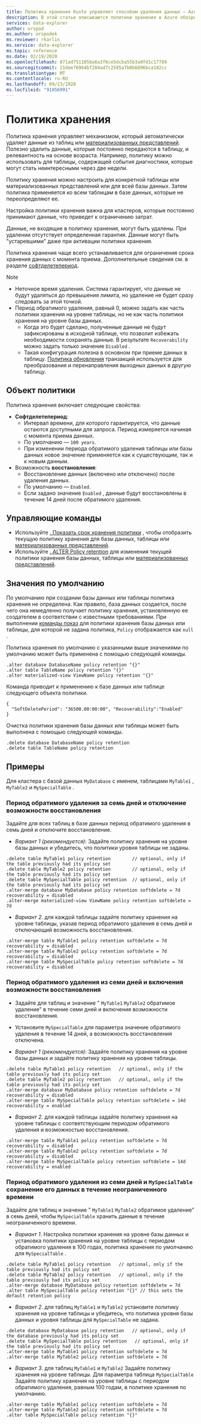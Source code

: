 ```yaml
---
title: Политика хранения Kusto управляет способом удаления данных — Azure обозреватель данных
description: В этой статье описываются политики хранения в Azure обозреватель данных.
services: data-explorer
author: orspod
ms.author: orspodek
ms.reviewer: rkarlin
ms.service: data-explorer
ms.topic: reference
ms.date: 02/19/2020
ms.openlocfilehash: 871ad751105ba6a3f6ce5dcba55b3a0fd1c17789
ms.sourcegitcommit: 21dee76964bf284ad7c2505a7b0b6896bca182cc
ms.translationtype: MT
ms.contentlocale: ru-RU
ms.lasthandoff: 09/23/2020
ms.locfileid: "91056991"
---
```

# <a name="retention-policy"></a>Политика хранения

Политика хранения управляет механизмом, который автоматически удаляет данные из таблиц или [материализованных представлений](materialized-views/materialized-view-overview.md). Полезно удалить данные, которые постоянно передаются в таблицу, и релевантность на основе возраста. Например, политику можно использовать для таблицы, содержащей события диагностики, которые могут стать неинтересными через две недели.

Политику хранения можно настроить для конкретной таблицы или материализованных представлений или для всей базы данных. Затем политика применяется ко всем таблицам в базе данных, которые не переопределяют ее.

Настройка политики хранения важна для кластеров, которые постоянно принимают данные, что приведет к ограничению затрат.

Данные, не входящие в политику хранения, могут быть удалены. При удалении отсутствует определенная гарантия. Данные могут быть "устаревшими" даже при активации политики хранения.

Политика хранения чаще всего устанавливается для ограничения срока хранения данных с момента приема. Дополнительные сведения см. в разделе [софтделетепериод](#the-policy-object).

> [!NOTE]
> * Неточное время удаления. Система гарантирует, что данные не будут удаляться до превышения лимита, но удаление не будет сразу следовать за этой точкой.
> * Период обратимого удаления, равный 0, можно задать как часть политики хранения на уровне таблицы, но не как часть политики хранения на уровне базы данных.
>   * Когда это будет сделано, полученные данные не будут зафиксированы в исходной таблице, что позволит избежать необходимости сохранять данные. В результате `Recoverability` можно задать только значение `Disabled` .
>   * Такая конфигурация полезна в основном при приеме данных в таблицу.
> [Политика обновления](updatepolicy.md) транзакций используется для преобразования и перенаправления выходных данных в другую таблицу.

## <a name="the-policy-object"></a>Объект политики

Политика хранения включает следующие свойства:

* **Софтделетепериод**:
    * Интервал времени, для которого гарантируется, что данные остаются доступными для запроса. Период измеряется начиная с момента приема данных.
    * По умолчанию — `100 years`.
    * При изменении периода обратимого удаления таблицы или базы данных новое значение применяется как к существующим, так и к новым данным.
* Возможность **восстановления**:
    * Восстановление данных (включено или отключено) после удаления данных.
    * По умолчанию — `Enabled`.
    * Если задано значение `Enabled` , данные будут восстановлены в течение 14 дней после обратимого удаления.

## <a name="control-commands"></a>Управляющие команды

* Используйте [. Показать срок хранения политики](../management/retention-policy.md) , чтобы отобразить текущую политику хранения для базы данных, таблицы или [материализованных представлений](materialized-views/materialized-view-overview.md).
* Используйте [. ALTER Policy retention](../management/retention-policy.md) для изменения текущей политики хранения базы данных, таблицы или [материализованных представлений](materialized-views/materialized-view-overview.md).

## <a name="defaults"></a>Значения по умолчанию

По умолчанию при создании базы данных или таблицы политика хранения не определена. Как правило, база данных создается, после чего она немедленно получает политику хранения, установленную ее создателем в соответствии с известными требованиями.
При выполнении [команды показ](../management/retention-policy.md) для политики хранения базы данных или таблицы, для которой не задана политика, `Policy` отображается как `null` .

Политика хранения по умолчанию с указанными выше значениями по умолчанию может быть применена с помощью следующей команды.

```kusto
.alter database DatabaseName policy retention "{}"
.alter table TableName policy retention "{}"
.alter materialized-view ViewName policy retention "{}"
```

Команда приводит к применению к базе данных или таблице следующего объекта политики.

```kusto
{
  "SoftDeletePeriod": "36500.00:00:00", "Recoverability":"Enabled"
}
```

Очистка политики хранения базы данных или таблицы может быть выполнена с помощью следующей команды.

```kusto
.delete database DatabaseName policy retention
.delete table TableName policy retention
```

## <a name="examples"></a>Примеры

Для кластера с базой данных `MyDatabase` с именем, таблицами `MyTable1` , `MyTable2` и `MySpecialTable` .

### <a name="soft-delete-period-of-seven-days-and-recoverability-disabled"></a>Период обратимого удаления за семь дней и отключение возможности восстановления

Задайте для всех таблиц в базе данных период обратимого удаления в семь дней и отключите восстановление.

* *Вариант 1 (рекомендуется)*: Задайте политику хранения на уровне базы данных и убедитесь, что политики уровня таблицы не заданы.

```kusto
.delete table MyTable1 policy retention        // optional, only if the table previously had its policy set
.delete table MyTable2 policy retention        // optional, only if the table previously had its policy set
.delete table MySpecialTable policy retention  // optional, only if the table previously had its policy set
.alter-merge database MyDatabase policy retention softdelete = 7d recoverability = disabled
.alter-merge materialized-view ViewName policy retention softdelete = 7d 
```

* *Вариант 2*. для каждой таблицы задайте политику хранения на уровне таблицы, указав период обратимого удаления в семь дней и отключающий возможность восстановления.

```kusto
.alter-merge table MyTable1 policy retention softdelete = 7d recoverability = disabled
.alter-merge table MyTable2 policy retention softdelete = 7d recoverability = disabled
.alter-merge table MySpecialTable policy retention softdelete = 7d recoverability = disabled
```

### <a name="soft-delete-period-of-seven-days-and-recoverability-enabled"></a>Период обратимого удаления из семи дней и включения возможности восстановления

* Задайте для таблиц и значение " `MyTable1` `MyTable2` обратимое удаление" в течение семи дней и включения возможности восстановления.
* Установите `MySpecialTable` для параметра значение обратимого удаления в течение 14 дней, а возможность восстановления отключена.

* *Вариант 1 (рекомендуется)*: Задайте политику хранения на уровне базы данных и задайте политику хранения на уровне таблицы.

```kusto
.delete table MyTable1 policy retention   // optional, only if the table previously had its policy set
.delete table MyTable2 policy retention   // optional, only if the table previously had its policy set
.alter-merge database MyDatabase policy retention softdelete = 7d recoverability = disabled
.alter-merge table MySpecialTable policy retention softdelete = 14d recoverability = enabled
```

* *Вариант 2*. для каждой таблицы задайте политику хранения на уровне таблицы с соответствующим периодом обратимого удаления и возможностью восстановления.

```kusto
.alter-merge table MyTable1 policy retention softdelete = 7d recoverability = disabled
.alter-merge table MyTable2 policy retention softdelete = 7d recoverability = disabled
.alter-merge table MySpecialTable policy retention softdelete = 14d recoverability = enabled
```

### <a name="soft-delete-period-of-seven-days-and-myspecialtable-keeps-its-data-indefinitely"></a>Период обратимого удаления из семи дней и `MySpecialTable` сохранение его данных в течение неограниченного времени

Задайте для таблиц и значение " `MyTable1` `MyTable2` обратимое удаление" в семь дней, чтобы `MySpecialTable` хранить данные в течение неограниченного времени.

* *Вариант 1*. Настройка политики хранения на уровне базы данных и установка политики хранения на уровне таблицы с периодом обратимого удаления в 100 годах, политика хранения по умолчанию для `MySpecialTable` .

```kusto
.delete table MyTable1 policy retention   // optional, only if the table previously had its policy set
.delete table MyTable2 policy retention   // optional, only if the table previously had its policy set
.alter-merge database MyDatabase policy retention softdelete = 7d
.alter table MySpecialTable policy retention "{}" // this sets the default retention policy
```

* *Вариант 2*. для таблиц `MyTable1` и `MyTable2` установите политику хранения на уровне таблицы и убедитесь, что политика уровня базы данных и уровня таблицы для `MySpecialTable` не задана.

```kusto
.delete database MyDatabase policy retention   // optional, only if the database previously had its policy set
.delete table MySpecialTable policy retention   // optional, only if the table previously had its policy set
.alter-merge table MyTable1 policy retention softdelete = 7d
.alter-merge table MyTable2 policy retention softdelete = 7d
```

* *Вариант 3*. для таблиц `MyTable1` и `MyTable2` Задайте политику хранения на уровне таблицы. Для параметра таблица `MySpecialTable` Задайте политику хранения на уровне таблицы с периодом обратимого удаления, равным 100 годам, в политике хранения по умолчанию.

```kusto
.alter-merge table MyTable1 policy retention softdelete = 7d
.alter-merge table MyTable2 policy retention softdelete = 7d
.alter table MySpecialTable policy retention "{}"
```
